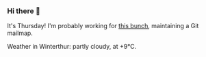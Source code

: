 ### Hi there :wave:

It's Thursday! I'm probably working for [this bunch](https://github.com/kohofinancial), maintaining a Git mailmap.

Weather in Winterthur: partly cloudy, at +9°C.
